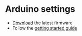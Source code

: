 # Arduino settings

* [Download](https://github.com/arendst/Sonoff-Tasmota) the latest firmware
* Follow the [getting started guide](https://github.com/arendst/Sonoff-Tasmota/wiki/Prerequisite)